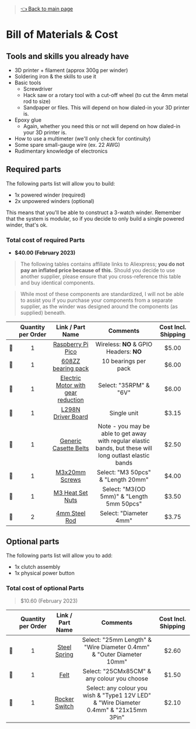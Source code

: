 > [👈 Back to main page](../README.md)

# Bill of Materials & Cost

## Tools and skills you already have

- 3D printer + filament (approx 300g per winder)
- Soldering iron & the skills to use it
- Basic tools
    - Screwdriver
    - Hack saw or a rotary tool with a cut-off wheel (to cut the 4mm metal rod to size)
    - Sandpaper or files. This will depend on how dialed-in your 3D printer is.
- Epoxy glue
    - Again, whether you need this or not will depend on how dialed-in your 3D printer is.
- How to use a multimeter (we'll only check for continuity)
- Some spare small-gauge wire (ex. 22 AWG)
- Rudimentary knowledge of electronics

## Required parts
The following parts list will allow you to build:
- 1x powered winder (required)
- 2x unpowered winders (optional)

This means that you'll be able to construct a 3-watch winder. Remember that the system is modular, so if you decide to only build a single powered winder, that's ok.


### Total cost of required Parts
- **$40.00 (February 2023)**

> The following tables contains affiliate links to Aliexpress; **you do not pay an inflated price because of this.** Should you decide to use another supplier, please ensure that you cross-reference this table and buy identical components. 

> While most of these components are standardized, I will not be able to assist you if you purchase your components from a separate supplier, as the winder was designed around the components (as supplied) beneath.

|     |  Quantity per Order | Link / Part Name                                                             |  Comments                                              |  Cost Incl. Shipping |
| :-: | :------------: | :-------------------------------------------------------------------------------: | :-------------------------------------------------------------------: |:-----:|
| 🔲 | 1               | [Raspberry Pi Pico](https://www.raspberrypi.com/products/raspberry-pi-pico/)      |    Wireless: **NO** & GPIO Headers: **NO**                                                                   | $5.00 |
| 🔲 | 1               | [608ZZ bearing pack ](https://s.click.aliexpress.com/e/_DnpVZLl)                  | 10 bearings per pack                                                  | $6.00 |
| 🔲 | 1               | [Electric Motor with gear reduction](https://s.click.aliexpress.com/e/_DE3i8IP)   | Select: "35RPM" & "6V"                                                | $6.00 |
| 🔲 | 1               | [L298N Driver Board](https://s.click.aliexpress.com/e/_DlNaVcV)                   | Single unit                                                           | $3.15 |
| 🔲 | 1               | [Generic Casette Belts](https://www.aliexpress.com/item/4000121675975.html)       | Note - you may be able to get away with regular elastic bands, but these will long outlast elastic bands                | $2.50 |
| 🔲 | 1               | [M3x20mm Screws](https://s.click.aliexpress.com/e/_DcHpk8j)                       | Select: "M3 50pcs" & "Length 20mm"                                    | $4.00 |
| 🔲 | 1               | [M3 Heat Set Nuts](https://s.click.aliexpress.com/e/_DkoJR0R)                     | Select: "M3(OD 5mm)" & "Length 5mm 50pcs"                             | $3.50 |
| 🔲 | 2               | [4mm Steel Rod](https://s.click.aliexpress.com/e/_DFVntit)                        | Select: "Diameter 4mm"                                                | $3.75 |

## Optional parts
The following parts list will allow you to add:
- 1x clutch assembly
- 1x physical power button

### Total cost of optional Parts
> $10.60 (February 2023)

|     |  Quantity per Order | Link / Part Name                                                             |  Comments                                              |  Cost Incl. Shipping |
| :-: | :------------: | :-------------------------------------------------------------------------------: | :-------------------------------------------------------------------: |:-----:
| 🔲  | 1              | [Steel Spring](https://s.click.aliexpress.com/e/_DcHXiu3)                         | Select: "25mm Length" & "Wire Diameter 0.4mm" & "Outer Diameter 10mm" | $2.60 |
| 🔲  | 1              | [Felt](https://s.click.aliexpress.com/e/_DBK6FoB)                                 | Select: "25CMx85CM" & any colour you choose                                      | $1.50 |
| 🔲  | 1              | [Rocker Switch](https://s.click.aliexpress.com/e/_DnFAidJ)                    |  Select: any colour you wish & "Type1 12V LED" & "Wire Diameter 0.4mm" & "21x15mm 3Pin"                | $2.10 |
